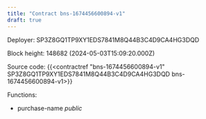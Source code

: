 ```yaml
---
title: "Contract bns-1674456600894-v1"
draft: true
---
```

Deployer: SP3Z8GQ1TP9XY1EDS7841M8Q44B3C4D9CA4HG3DQD


 



Block height: 148682 (2024-05-03T15:09:20.000Z)

Source code: {{<contractref "bns-1674456600894-v1" SP3Z8GQ1TP9XY1EDS7841M8Q44B3C4D9CA4HG3DQD bns-1674456600894-v1>}}

Functions:

* purchase-name _public_
